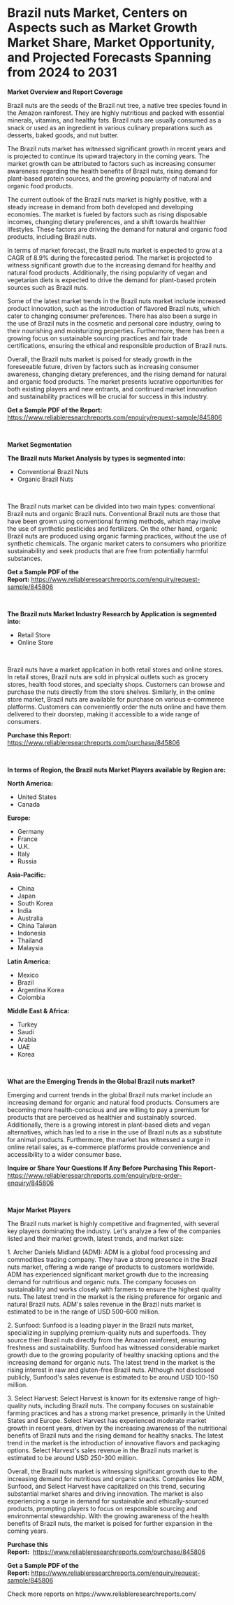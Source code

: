 <p><h1>Brazil nuts Market, Centers on Aspects such as Market Growth Market Share, Market Opportunity, and Projected Forecasts Spanning from 2024 to 2031</h1></p><p><strong>Market Overview and Report Coverage</strong></p>
<p><p>Brazil nuts are the seeds of the Brazil nut tree, a native tree species found in the Amazon rainforest. They are highly nutritious and packed with essential minerals, vitamins, and healthy fats. Brazil nuts are usually consumed as a snack or used as an ingredient in various culinary preparations such as desserts, baked goods, and nut butter.</p><p>The Brazil nuts market has witnessed significant growth in recent years and is projected to continue its upward trajectory in the coming years. The market growth can be attributed to factors such as increasing consumer awareness regarding the health benefits of Brazil nuts, rising demand for plant-based protein sources, and the growing popularity of natural and organic food products.</p><p>The current outlook of the Brazil nuts market is highly positive, with a steady increase in demand from both developed and developing economies. The market is fueled by factors such as rising disposable incomes, changing dietary preferences, and a shift towards healthier lifestyles. These factors are driving the demand for natural and organic food products, including Brazil nuts.</p><p>In terms of market forecast, the Brazil nuts market is expected to grow at a CAGR of 8.9% during the forecasted period. The market is projected to witness significant growth due to the increasing demand for healthy and natural food products. Additionally, the rising popularity of vegan and vegetarian diets is expected to drive the demand for plant-based protein sources such as Brazil nuts.</p><p>Some of the latest market trends in the Brazil nuts market include increased product innovation, such as the introduction of flavored Brazil nuts, which cater to changing consumer preferences. There has also been a surge in the use of Brazil nuts in the cosmetic and personal care industry, owing to their nourishing and moisturizing properties. Furthermore, there has been a growing focus on sustainable sourcing practices and fair trade certifications, ensuring the ethical and responsible production of Brazil nuts.</p><p>Overall, the Brazil nuts market is poised for steady growth in the foreseeable future, driven by factors such as increasing consumer awareness, changing dietary preferences, and the rising demand for natural and organic food products. The market presents lucrative opportunities for both existing players and new entrants, and continued market innovation and sustainability practices will be crucial for success in this industry.</p></p>
<p><strong>Get a Sample PDF of the Report:</strong> <a href="https://www.reliableresearchreports.com/enquiry/request-sample/845806">https://www.reliableresearchreports.com/enquiry/request-sample/845806</a></p>
<p>&nbsp;</p>
<p><strong>Market Segmentation</strong></p>
<p><strong>The Brazil nuts Market Analysis by types is segmented into:</strong></p>
<p><ul><li>Conventional Brazil Nuts</li><li>Organic Brazil Nuts</li></ul></p>
<p>&nbsp;</p>
<p><p>The Brazil nuts market can be divided into two main types: conventional Brazil nuts and organic Brazil nuts. Conventional Brazil nuts are those that have been grown using conventional farming methods, which may involve the use of synthetic pesticides and fertilizers. On the other hand, organic Brazil nuts are produced using organic farming practices, without the use of synthetic chemicals. The organic market caters to consumers who prioritize sustainability and seek products that are free from potentially harmful substances.</p></p>
<p><strong>Get a Sample PDF of the Report:</strong>&nbsp;<a href="https://www.reliableresearchreports.com/enquiry/request-sample/845806">https://www.reliableresearchreports.com/enquiry/request-sample/845806</a></p>
<p>&nbsp;</p>
<p><strong>The Brazil nuts Market Industry Research by Application is segmented into:</strong></p>
<p><ul><li>Retail Store</li><li>Online Store</li></ul></p>
<p>&nbsp;</p>
<p><p>Brazil nuts have a market application in both retail stores and online stores. In retail stores, Brazil nuts are sold in physical outlets such as grocery stores, health food stores, and specialty shops. Customers can browse and purchase the nuts directly from the store shelves. Similarly, in the online store market, Brazil nuts are available for purchase on various e-commerce platforms. Customers can conveniently order the nuts online and have them delivered to their doorstep, making it accessible to a wide range of consumers.</p></p>
<p><strong>Purchase this Report:</strong>&nbsp; <a href="https://www.reliableresearchreports.com/purchase/845806">https://www.reliableresearchreports.com/purchase/845806</a></p>
<p>&nbsp;</p>
<p><strong>In terms of Region, the Brazil nuts Market Players available by Region are:</strong></p>
<p>
    <p> <strong> North America: </strong>
        <ul>
            <li>United States</li>
            <li>Canada</li>
        </ul>
        </p> 
    <p> <strong> Europe: </strong>
        <ul>
            <li>Germany</li>
            <li>France</li>
            <li>U.K.</li>
            <li>Italy</li>
            <li>Russia</li>
        </ul>
        </p> 
    <p> <strong> Asia-Pacific: </strong>
        <ul>
            <li>China</li>
            <li>Japan</li>
            <li>South Korea</li>
            <li>India</li>
            <li>Australia</li>
            <li>China Taiwan</li>
            <li>Indonesia</li>
            <li>Thailand</li>
            <li>Malaysia</li>
        </ul>
        </p> 
    <p> <strong> Latin America: </strong>
        <ul>
            <li>Mexico</li>
            <li>Brazil</li>
            <li>Argentina Korea</li>
            <li>Colombia</li>
        </ul>
        </p> 
    <p> <strong> Middle East & Africa: </strong>
        <ul>
            <li>Turkey</li>
            <li>Saudi</li>
            <li>Arabia</li>
            <li>UAE</li>
            <li>Korea</li>
        </ul>
    </p>
    </p>
<p>&nbsp;</p>
<p><strong>What are the Emerging Trends in the Global Brazil nuts market?</strong></p>
<p><p>Emerging and current trends in the global Brazil nuts market include an increasing demand for organic and natural food products. Consumers are becoming more health-conscious and are willing to pay a premium for products that are perceived as healthier and sustainably sourced. Additionally, there is a growing interest in plant-based diets and vegan alternatives, which has led to a rise in the use of Brazil nuts as a substitute for animal products. Furthermore, the market has witnessed a surge in online retail sales, as e-commerce platforms provide convenience and accessibility to a wider consumer base.</p></p>
<p><strong>Inquire or Share Your Questions If Any Before Purchasing This Report</strong>- <a href="https://www.reliableresearchreports.com/enquiry/pre-order-enquiry/845806">https://www.reliableresearchreports.com/enquiry/pre-order-enquiry/845806</a></p>
<p>&nbsp;</p>
<p><strong>Major Market Players</strong></p>
<p><p>The Brazil nuts market is highly competitive and fragmented, with several key players dominating the industry. Let's analyze a few of the companies listed and their market growth, latest trends, and market size:</p><p>1. Archer Daniels Midland (ADM): ADM is a global food processing and commodities trading company. They have a strong presence in the Brazil nuts market, offering a wide range of products to customers worldwide. ADM has experienced significant market growth due to the increasing demand for nutritious and organic nuts. The company focuses on sustainability and works closely with farmers to ensure the highest quality nuts. The latest trend in the market is the rising preference for organic and natural Brazil nuts. ADM's sales revenue in the Brazil nuts market is estimated to be in the range of USD 500-600 million.</p><p>2. Sunfood: Sunfood is a leading player in the Brazil nuts market, specializing in supplying premium-quality nuts and superfoods. They source their Brazil nuts directly from the Amazon rainforest, ensuring freshness and sustainability. Sunfood has witnessed considerable market growth due to the growing popularity of healthy snacking options and the increasing demand for organic nuts. The latest trend in the market is the rising interest in raw and gluten-free Brazil nuts. Although not disclosed publicly, Sunfood's sales revenue is estimated to be around USD 100-150 million.</p><p>3. Select Harvest: Select Harvest is known for its extensive range of high-quality nuts, including Brazil nuts. The company focuses on sustainable farming practices and has a strong market presence, primarily in the United States and Europe. Select Harvest has experienced moderate market growth in recent years, driven by the increasing awareness of the nutritional benefits of Brazil nuts and the rising demand for healthy snacks. The latest trend in the market is the introduction of innovative flavors and packaging options. Select Harvest's sales revenue in the Brazil nuts market is estimated to be around USD 250-300 million.</p><p>Overall, the Brazil nuts market is witnessing significant growth due to the increasing demand for nutritious and organic snacks. Companies like ADM, Sunfood, and Select Harvest have capitalized on this trend, securing substantial market shares and driving innovation. The market is also experiencing a surge in demand for sustainable and ethically-sourced products, prompting players to focus on responsible sourcing and environmental stewardship. With the growing awareness of the health benefits of Brazil nuts, the market is poised for further expansion in the coming years.</p></p>
<p><strong>Purchase this Report:</strong>&nbsp;&nbsp;<a href="https://www.reliableresearchreports.com/purchase/845806">https://www.reliableresearchreports.com/purchase/845806</a></p>
<p></p>
<p><strong>Get a Sample PDF of the Report:</strong>&nbsp;<a href="https://www.reliableresearchreports.com/enquiry/request-sample/845806">https://www.reliableresearchreports.com/enquiry/request-sample/845806</a></p>
<p>Check more reports on https://www.reliableresearchreports.com/</p>